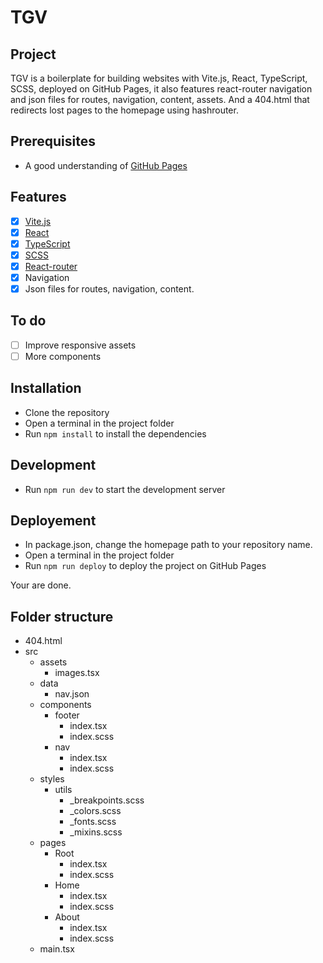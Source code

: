 # TGV

## Project

TGV is a boilerplate for building websites with Vite.js, React, TypeScript, SCSS, deployed on GitHub Pages, it also features react-router navigation and json files for routes, navigation, content, assets. And a 404.html that redirects lost pages to the homepage using hashrouter.

## Prerequisites

- A good understanding of [GitHub Pages](https://docs.github.com/en/pages)

## Features

- [x] [Vite.js](https://vitejs.dev/)
- [x] [React](https://react.dev/)
- [x] [TypeScript](https://www.typescriptlang.org/)
- [x] [SCSS](https://sass-lang.com/)
- [x] [React-router](https://reactrouter.com/)
- [x] Navigation
- [x] Json files for routes, navigation, content.

## To do

- [ ] Improve responsive assets
- [ ] More components

## Installation

- Clone the repository
- Open a terminal in the project folder
- Run `npm install` to install the dependencies

## Development

- Run `npm run dev` to start the development server

## Deployement

- In package.json, change the homepage path to your repository name.
- Open a terminal in the project folder
- Run `npm run deploy` to deploy the project on GitHub Pages

Your are done.

## Folder structure

- 404.html
- src
  - assets
    - images.tsx
  - data
    - nav.json
  - components
    - footer
      - index.tsx
      - index.scss
    - nav
      - index.tsx
      - index.scss
  - styles
    - utils
      - \_breakpoints.scss
      - \_colors.scss
      - \_fonts.scss
      - \_mixins.scss
  - pages
    - Root
      - index.tsx
      - index.scss
    - Home
      - index.tsx
      - index.scss
    - About
      - index.tsx
      - index.scss
  - main.tsx
